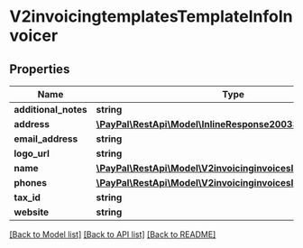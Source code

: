 # V2invoicingtemplatesTemplateInfoInvoicer

## Properties
Name | Type | Description | Notes
------------ | ------------- | ------------- | -------------
**additional_notes** | **string** |  | [optional] 
**address** | [**\PayPal\RestApi\Model\InlineResponse20033InvoicerAddress**](InlineResponse20033InvoicerAddress.md) |  | [optional] 
**email_address** | **string** |  | [optional] 
**logo_url** | **string** |  | [optional] 
**name** | [**\PayPal\RestApi\Model\V2invoicinginvoicesInvoicerName**](V2invoicinginvoicesInvoicerName.md) |  | [optional] 
**phones** | [**\PayPal\RestApi\Model\V2invoicinginvoicesInvoicerPhones[]**](V2invoicinginvoicesInvoicerPhones.md) |  | [optional] 
**tax_id** | **string** |  | [optional] 
**website** | **string** |  | [optional] 

[[Back to Model list]](../README.md#documentation-for-models) [[Back to API list]](../README.md#documentation-for-api-endpoints) [[Back to README]](../README.md)


